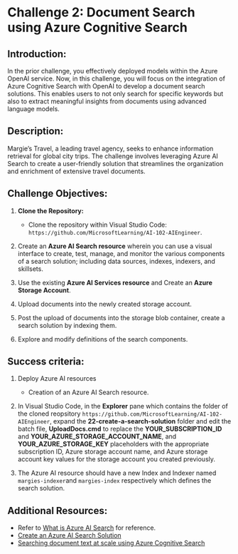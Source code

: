 # Challenge 2: Document Search using Azure Cognitive Search

## Introduction:
In the prior challenge, you effectively deployed models within the Azure OpenAI service. Now, in this challenge, you will focus on the integration of Azure Cognitive Search with OpenAI to develop a document search solutions. This enables users to not only search for specific keywords but also to extract meaningful insights from documents using advanced language models.

## Description:
Margie’s Travel, a leading travel agency, seeks to enhance information retrieval for global city trips. The challenge involves leveraging Azure AI Search to create a user-friendly solution that streamlines the organization and enrichment of extensive travel documents.

## Challenge Objectives:

1. **Clone the Repository:**
   - Clone the repository within Visual Studio Code: `https://github.com/MicrosoftLearning/AI-102-AIEngineer`.

2. Create an **Azure AI Search resource** wherein you can use a visual interface to create, test, manage, and monitor the various components of a search solution; including data sources, indexes, indexers, and skillsets.

3. Use the existing **Azure AI Services resource** and Create an **Azure Storage Account**.

4. Upload documents into the newly created storage account.

5. Post the upload of documents into the storage blob container, create a search solution by indexing them.

6. Explore and modify definitions of the search components.

## Success criteria:

1. Deploy Azure AI resources
    - Creation of an Azure AI Search resource.
  
2. In Visual Studio Code, in the **Explorer** pane which contains the folder of the cloned reopsitory `https://github.com/MicrosoftLearning/AI-102-AIEngineer`, expand the **22-create-a-search-solution** folder and edit the batch file, **UploadDocs.cmd** to replace the **YOUR_SUBSCRIPTION_ID** and **YOUR_AZURE_STORAGE_ACCOUNT_NAME**, and **YOUR_AZURE_STORAGE_KEY** placeholders with the appropriate subscription ID, Azure storage account name, and Azure storage account key values for the storage account you created previously.

3. The Azure AI resource should have a new Index and Indexer named `margies-indexer`and `margies-index` respectively which defines the search solution.

## Additional Resources:

- Refer to [What is Azure AI Search](https://learn.microsoft.com/en-us/azure/search/search-what-is-azure-search) for reference.
- [Create an Azure AI Search Solution](https://github.com/MicrosoftLearning/AI-102-AIEngineer/blob/master/Instructions/22-azure-search.md)
- [Searching document text at scale using Azure Cognitive Search](https://benalexkeen.com/searching-document-text-at-scale-using-azure-cognitive-search/)

